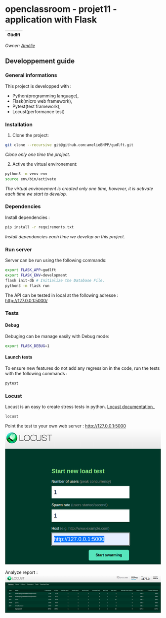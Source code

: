 # openclassroom - projet11 - application with Flask

| Güdlft |
|:----------:|

_Owner: [Amélie](https://github.com/ameliebnpp)_

## Developpement guide

### General informations

This project is developped with :
- Python(programming language),
- Flask(micro web framework), 
- Pytest(test framework), 
- Locust(performance test)

### Installation

1. Clone the project:

```bash
git clone --recursive git@github.com:amelieBNPP/gudlft.git
```
*Clone only one time the project.*

2. Active the virtual environement:
```bash
python3 -m venv env
source env/bin/activate
```
*The virtual environement is created only one time, however, it is activate each time we start to develop.*

### Dependencies

Install dependencies :

```bash
pip install -r requirements.txt
```
*Install dependancies each time we develop on this project.*

### Run server

Server can be run using the following commands:
```bash
export FLASK_APP=gudlft
export FLASK_ENV=development
flask init-db # Initialize the Database File.
python3 -m flask run
```

The API can be tested in local at the following adresse : http://127.0.0.1:5000/

### Tests
#### Debug

Debuging can be manage easily with Debug mode:
```bash
export FLASK_DEBUG=1
```
#### Launch tests

To ensure new features do not add any regression in the code, run the tests with the following commands : 
```bash
pytest
```

### Locust

Locust is an easy to create stress tests in python.
[Locust documentation](https://docs.locust.io/en/stable/quickstart.html#quickstart)_
```bash
locust
```
Point the test to your own web server : http://127.0.0.1:5000
![plot](./Locust_startProject.png)

Analyze report : 
![plot](./Locust_startReport.png)